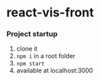 # react-vis-front
### Project startup
1. clone it
2. `npm i` in a root folder
3. `npm start`
4. available at localhost:3000
